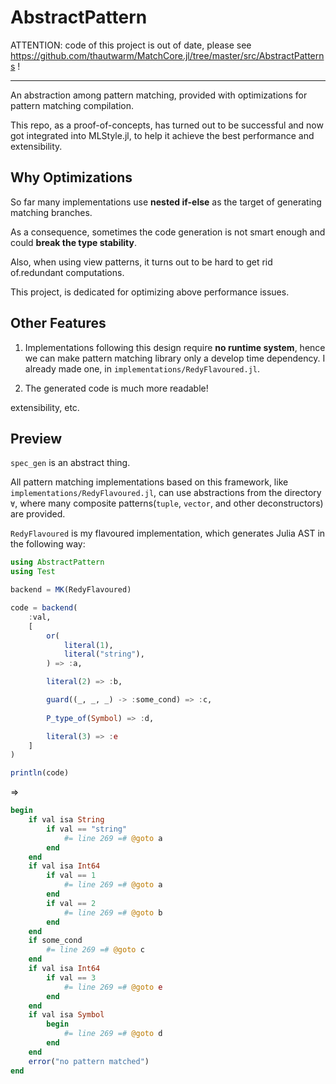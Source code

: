 # AbstractPattern

ATTENTION: code of this project is out of date, please see https://github.com/thautwarm/MatchCore.jl/tree/master/src/AbstractPatterns !


---

An abstraction among pattern matching, provided with optimizations for pattern matching compilation.

This repo, as a proof-of-concepts, has turned out to be successful and now got integrated into MLStyle.jl, to help it achieve the best performance and extensibility.

## Why Optimizations

So far many implementations use **nested if-else** as the target of generating matching branches.

As a consequence, sometimes the code generation is not smart enough and could **break the type stability**.

Also, when using view patterns, it turns out to be hard to get rid of.redundant computations.

This project, is dedicated for optimizing above performance issues.


## Other Features

1. Implementations following this design require **no runtime system**, hence we can make pattern matching library only a develop time dependency. I already made one, in `implementations/RedyFlavoured.jl`.

2. The generated code is much more readable!


extensibility, etc.

## Preview

`spec_gen` is an abstract thing.

All pattern matching implementations based on this framework, like `implementations/RedyFlavoured.jl`,
can use abstractions from the directory `∀`, where many composite patterns(`tuple`, `vector`, and other deconstructors) are provided.

`RedyFlavoured` is my flavoured implementation, which generates Julia AST in the following way:

```julia
using AbstractPattern
using Test

backend = MK(RedyFlavoured)

code = backend(
    :val,
    [
        or(
            literal(1),
            literal("string"),
        ) => :a,

        literal(2) => :b,

        guard((_, _, _) -> :some_cond) => :c,
        
        P_type_of(Symbol) => :d,

        literal(3) => :e
    ]
)

println(code)
```
=>

```julia
begin
    if val isa String
        if val == "string"
            #= line 269 =# @goto a
        end
    end
    if val isa Int64
        if val == 1
            #= line 269 =# @goto a
        end
        if val == 2
            #= line 269 =# @goto b
        end
    end
    if some_cond
        #= line 269 =# @goto c
    end
    if val isa Int64
        if val == 3
            #= line 269 =# @goto e
        end
    end
    if val isa Symbol
        begin
            #= line 269 =# @goto d
        end
    end
    error("no pattern matched")
end
```
